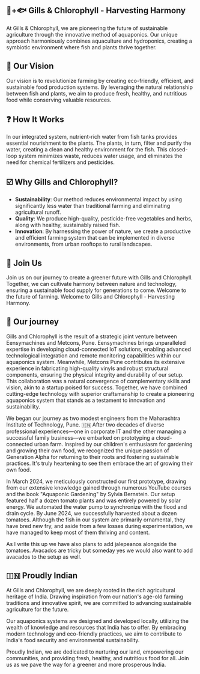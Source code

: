 ## 🌿+🐟 Gills & Chlorophyll - Harvesting Harmony 

At Gills & Chlorophyll, we are pioneering the future of sustainable agriculture through the innovative method of aquaponics. Our unique approach harmoniously combines aquaculture and hydroponics, creating a symbiotic environment where fish and plants thrive together.

## 🔭 Our Vision

Our vision is to revolutionize farming by creating eco-friendly, efficient, and sustainable food production systems. By leveraging the natural relationship between fish and plants, we aim to produce fresh, healthy, and nutritious food while conserving valuable resources.

## ❓ How It Works

In our integrated system, nutrient-rich water from fish tanks provides essential nourishment to the plants. The plants, in turn, filter and purify the water, creating a clean and healthy environment for the fish. This closed-loop system minimizes waste, reduces water usage, and eliminates the need for chemical fertilizers and pesticides.

## ☑️ Why Gills and Chlorophyll?

- __Sustainability__: Our method reduces environmental impact by using significantly less water than traditional farming and eliminating agricultural runoff.
- __Quality__: We produce high-quality, pesticide-free vegetables and herbs, along with healthy, sustainably raised fish.
- __Innovation__: By harnessing the power of nature, we create a productive and efficient farming system that can be implemented in diverse environments, from urban rooftops to rural landscapes.

## 🤝 Join Us

Join us on our journey to create a greener future with Gills and Chlorophyll. Together, we can cultivate harmony between nature and technology, ensuring a sustainable food supply for generations to come.
Welcome to the future of farming. Welcome to Gills and Chlorophyll - Harvesting Harmony.

## 📑 Our journey
Gills and Chlorophyll is the result of a strategic joint venture between Eensymachines and Metcons, Pune. Eensymachines brings unparalleled expertise in developing cloud-connected IoT solutions, enabling advanced technological integration and remote monitoring capabilities within our aquaponics system. Meanwhile, Metcons Pune contributes its extensive experience in fabricating high-quality vinyls and robust structural components, ensuring the physical integrity and durability of our setup. This collaboration was a natural convergence of complementary skills and vision, akin to a startup poised for success. Together, we have combined cutting-edge technology with superior craftsmanship to create a pioneering aquaponics system that stands as a testament to innovation and sustainability.

We began our journey as two modest engineers from the Maharashtra Institute of Technology, Pune. 🇮🇳 After two decades of diverse professional experiences—one in corporate IT and the other managing a successful family business—we embarked on prototyping a cloud-connected urban farm. Inspired by our children's enthusiasm for gardening and growing their own food, we recognized the unique passion of Generation Alpha for returning to their roots and fostering sustainable practices. It's truly heartening to see them embrace the art of growing their own food.

In March 2024, we meticulously constructed our first prototype, drawing from our extensive knowledge gained through numerous YouTube courses and the book "Aquaponic Gardening" by Sylvia Bernstein. Our setup featured half a dozen tomato plants and was entirely powered by solar energy. We automated the water pump to synchronize with the flood and drain cycle. By June 2024, we successfully harvested about a dozen tomatoes. Although the fish in our system are primarily ornamental, they have bred new fry, and aside from a few losses during experimentation, we have managed to keep most of them thriving and content.

As I write this up we have also plans to add jalepeanos alongside the tomatoes. Avacados are tricky but someday yes we would also want to add avacados to the setup as well.

## 🇮🇳 Proudly Indian

At Gills and Chlorophyll, we are deeply rooted in the rich agricultural heritage of India. Drawing inspiration from our nation's age-old farming traditions and innovative spirit, we are committed to advancing sustainable agriculture for the future. 

Our aquaponics systems are designed and developed locally, utilizing the wealth of knowledge and resources that India has to offer. By embracing modern technology and eco-friendly practices, we aim to contribute to India's food security and environmental sustainability. 

Proudly Indian, we are dedicated to nurturing our land, empowering our communities, and providing fresh, healthy, and nutritious food for all. Join us as we pave the way for a greener and more prosperous India.
